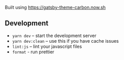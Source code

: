 Built using https://gatsby-theme-carbon.now.sh

## Development

- `yarn dev` – start the development server
- `yarn dev:clean` – use this if you have cache issues
- `lint:js` – lint your javascript files
- `format` - run prettier

